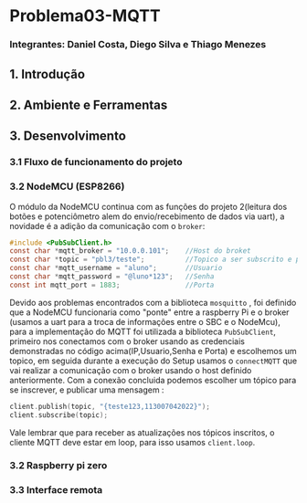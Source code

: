 # Problema03-MQTT

### Integrantes: Daniel Costa, Diego Silva e Thiago Menezes

## 1. Introdução 

## 2. Ambiente e Ferramentas

## 3. Desenvolvimento

### 3.1 Fluxo de funcionamento do projeto

### 3.2 NodeMCU (ESP8266)

O módulo da NodeMCU continua com as funções do projeto 2(leitura dos botões e potenciômetro alem do envio/recebimento de dados via uart), a novidade é a adição da 
comunicação com o `broker`:
```c
#include <PubSubClient.h>
const char *mqtt_broker = "10.0.0.101";    //Host do broket
const char *topic = "pbl3/teste";          //Topico a ser subscrito e publicado
const char *mqtt_username = "aluno";       //Usuario
const char *mqtt_password = "@luno*123";   //Senha
const int mqtt_port = 1883;                //Porta
```
Devido aos problemas encontrados com a biblioteca `mosquitto` , foi definido que a NodeMCU funcionaria como "ponte" entre a raspberry Pi e o broker 
(usamos a uart para a troca de informações entre o SBC e o NodeMcu), para a implementação do MQTT foi utilizada
a biblioteca `PubSubClient`, primeiro nos conectamos com o broker usando as credenciais demonstradas no código acima(IP,Usuario,Senha e Porta) e escolhemos um topico,
em seguida durante a execução do Setup usamos o `connectMQTT` que vai realizar a comunicação com o broker usando o host definido anteriormente.
Com a conexão concluida podemos escolher um tópico para se inscrever, e publicar uma mensagem :
```c
client.publish(topic, "{teste123,113007042022}"); 
client.subscribe(topic);
```
Vale lembrar que para receber as atualizações nos tópicos inscritos, o cliente MQTT deve estar em loop, para isso usamos `client.loop`.

### 3.2 Raspberry pi zero

### 3.3 Interface remota


